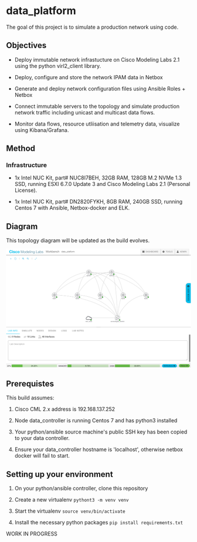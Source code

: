 # data_platform

The goal of this project is to simulate a production network using code.

## Objectives

*  Deploy immutable network infrastucture on Cisco Modeling Labs 2.1
   using the python virl2_client library. 

*  Deploy, configure and store the network IPAM data in Netbox

*  Generate and deploy network configuration files using Ansible Roles + Netbox

*  Connect immutable servers to the topology and simulate production
   network traffic including unicast and multicast data flows.

*  Monitor data flows, resource utliisation and telemetry data, visualize
   using Kibana/Grafana.

## Method

### Infrastructure

*  1x Intel NUC Kit, part# NUC8I7BEH, 32GB RAM, 128GB M.2 NVMe 1.3 SSD, running
   ESXI 6.7.0 Update 3 and Cisco Modeling Labs 2.1 (Personal License).

*  1x Intel NUC Kit, part# DN2820FYKH, 8GB RAM, 240GB SSD, running Centos 7
   with Ansible, Netbox-docker and ELK.

## Diagram

This topology diagram will be updated as the build evolves.

![data_platform_diagram](lib/images/data_platform.png)

## Prerequistes

This build assumes:

1. Cisco CML 2.x address is 192.168.137.252

2. Node data_controller is running Centos 7 and has python3 installed

3. Your python/ansible source machine's public SSH key has been copied to your data controller.

4. Ensure your data_controller hostname is 'localhost', otherwise netbox docker will fail to start.

## Setting up your environment

1. On your python/ansible controller, clone this repository

2. Create a new virtualenv ```pythont3 -m venv venv```

3. Start the virtualenv ```source venv/bin/activate```

4. Install the necessary python packages ```pip install requirements.txt```


WORK IN PROGRESS
